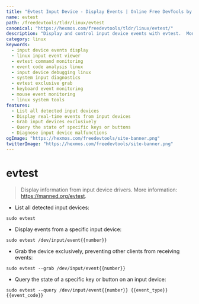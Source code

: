 ```yaml
---
title: "Evtest Input Device - Display Events | Online Free DevTools by Hexmos"
name: evtest
path: /freedevtools/tldr/linux/evtest
canonical: "https://hexmos.com/freedevtools/tldr/linux/evtest/"
description: "Display and control input device events with evtest.  Monitor keystrokes, mouse movements, and other input activity using command-line interface. Free online tool, no registration required."
category: linux
keywords:
  - input device events display
  - linux input event viewer
  - evtest command monitoring
  - event code analysis linux
  - input device debugging linux
  - system input diagnostics
  - evtest exclusive grab
  - keyboard event monitoring
  - mouse event monitoring
  - linux system tools
features:
  - List all detected input devices
  - Display real-time events from input devices
  - Grab input devices exclusively
  - Query the state of specific keys or buttons
  - Diagnose input device malfunctions
ogImage: "https://hexmos.com/freedevtools/site-banner.png"
twitterImage: "https://hexmos.com/freedevtools/site-banner.png"
---
```


# evtest

> Display information from input device drivers.
> More information: <https://manned.org/evtest>.

- List all detected input devices:

`sudo evtest`

- Display events from a specific input device:

`sudo evtest /dev/input/event{{number}}`

- Grab the device exclusively, preventing other clients from receiving events:

`sudo evtest --grab /dev/input/event{{number}}`

- Query the state of a specific key or button on an input device:

`sudo evtest --query /dev/input/event{{number}} {{event_type}} {{event_code}}`
